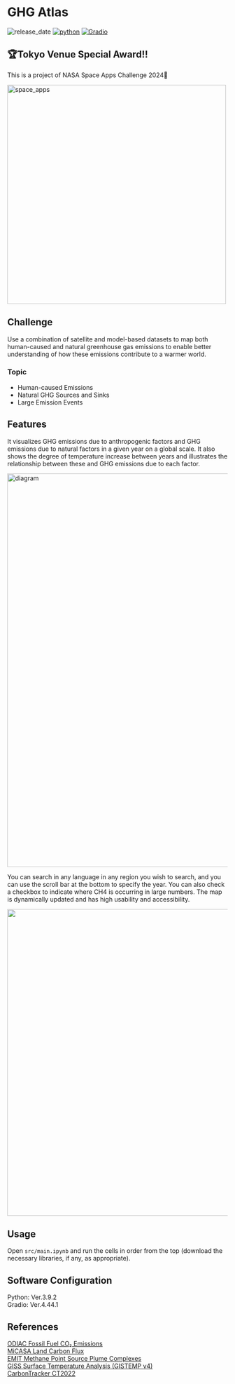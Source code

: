 # GHG Atlas
![release_date](https://img.shields.io/badge/release_date-Oct_2024-yellow)
[![python](https://img.shields.io/badge/python-v3.9.2-blue)](https://www.python.org/downloads/release/python-392/)
[![Gradio](https://img.shields.io/badge/Gradio-v4.44.1-blue)](https://www.gradio.app/)   
## 🏆Tokyo Venue Special Award!!

This is a project of NASA Space Apps Challenge 2024🚀 

<img width="500" alt="space_apps" src="https://github.com/user-attachments/assets/a4601144-dbd4-43fc-afea-4140b9305824">


## Challenge
Use a combination of satellite and model-based datasets to map both human-caused and natural greenhouse gas emissions to enable better understanding of how these emissions contribute to a warmer world.  

### Topic
- Human-caused Emissions
- Natural GHG Sources and Sinks
- Large Emission Events

## Features
It visualizes GHG emissions due to anthropogenic factors and GHG emissions due to natural factors in a given year on a global scale. It also shows the degree of temperature increase between years and illustrates the relationship between these and GHG emissions due to each factor. 

<img width="898" alt="diagram" src="https://github.com/user-attachments/assets/0eeedb64-2ba1-4037-b85e-d4abd014fdeb">

You can search in any language in any region you wish to search, and you can use the scroll bar at the bottom to specify the year. You can also check a checkbox to indicate where CH4 is occurring in large numbers. The map is dynamically updated and has high usability and accessibility.

<img width="700" art="screen" src="https://github.com/user-attachments/assets/4663b889-b063-48de-b930-bbf2149133ed">

## Usage
Open ```src/main.ipynb``` and run the cells in order from the top (download the necessary libraries, if any, as appropriate).

## Software Configuration
Python: Ver.3.9.2    
Gradio: Ver.4.44.1

## References
[ODIAC Fossil Fuel CO₂ Emissions](https://us-ghg-center.github.io/ghgc-docs/user_data_notebooks/odiac-ffco2-monthgrid-v2023_User_Notebook.html)  
[MiCASA Land Carbon Flux](https://us-ghg-center.github.io/ghgc-docs/user_data_notebooks/micasa-carbonflux-daygrid-v1_User_Notebook.html)  
[EMIT Methane Point Source Plume Complexes](https://us-ghg-center.github.io/ghgc-docs/user_data_notebooks/emit-ch4plume-v1_User_Notebook.html)  
[GISS Surface Temperature Analysis (GISTEMP v4)](https://data.giss.nasa.gov/gistemp/)  
[CarbonTracker CT2022](https://gml.noaa.gov/ccgg/carbontracker/)
